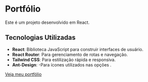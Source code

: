 <h1>Portfólio</h1>

Este é um projeto desenvolvido em React. 


## Tecnologias Utilizadas

- **React**: Biblioteca JavaScript para construir interfaces de usuário.
- **React Router**: Para gerenciamento de rotas e navegação.
- **Tailwind CSS**: Para estilização rápida e responsiva.
- **Ant-Design**: -Para ícones utilizados nas opções .

[Veja meu portfólio](https://portfolio-carlleons-projects.vercel.app)


